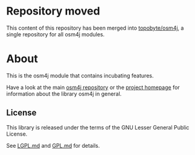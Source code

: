 # Repository moved

This content of this repository has been merged into
[topobyte/osm4j](https://github.com/topobyte/osm4j), a single
repository for all osm4j modules.

# About

This is the osm4j module that contains incubating features.

Have a look at the main [osm4j repository](https://github.com/topobyte/osm4j) or
the [project homepage](http://www.jaryard.com/projects/osm4j/index.html) for
information about the library osm4j in general.

## License

This library is released under the terms of the GNU Lesser General Public
License.

See [LGPL.md](LGPL.md) and [GPL.md](GPL.md) for details.
